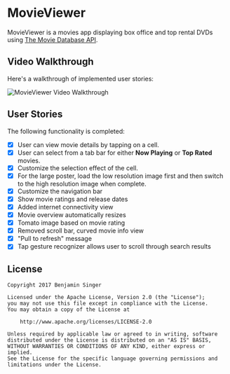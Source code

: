 # MovieViewer

MovieViewer is a movies app displaying box office and top rental DVDs using [The Movie Database API](http://docs.themoviedb.apiary.io/#).

## Video Walkthrough 

Here's a walkthrough of implemented user stories:

![MovieViewer Video Walkthrough](https://github.com/bzsinger/MovieViewer/blob/master/walkthrough.gif)

## User Stories

The following functionality is completed:

- [X] User can view movie details by tapping on a cell.
- [X] User can select from a tab bar for either **Now Playing** or **Top Rated** movies.
- [X] Customize the selection effect of the cell.
- [X] For the large poster, load the low resolution image first and then switch to the high resolution image when complete.
- [X] Customize the navigation bar
- [X] Show movie ratings and release dates
- [X] Added internet connectivity view 
- [X] Movie overview automatically resizes
- [X] Tomato image based on movie rating
- [X] Removed scroll bar, curved movie info view
- [X] "Pull to refresh" message
- [X] Tap gesture recognizer allows user to scroll through search results

## License

    Copyright 2017 Benjamin Singer

    Licensed under the Apache License, Version 2.0 (the "License");
    you may not use this file except in compliance with the License.
    You may obtain a copy of the License at

        http://www.apache.org/licenses/LICENSE-2.0

    Unless required by applicable law or agreed to in writing, software
    distributed under the License is distributed on an "AS IS" BASIS,
    WITHOUT WARRANTIES OR CONDITIONS OF ANY KIND, either express or implied.
    See the License for the specific language governing permissions and
    limitations under the License.
